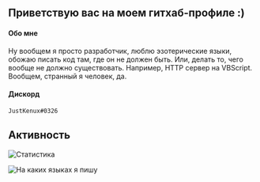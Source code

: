 ## Приветствую вас на моем гитхаб-профиле :)

#### Обо мне
Ну вообщем я просто разработчик, люблю эзотерические языки,
обожаю писать код там, где он не должен быть. Или, делать
то, чего вообще не должно существовать. Например, HTTP
сервер на VBScript. Вообщем, странный я человек, да.

#### Дискорд
`JustKenux#0326`

## Активность

![Статистика](https://github-readme-stats.vercel.app/api?username=RedLeader167&theme=dark&show_icons=true)

![На каких языках я пишу](https://github-readme-stats.vercel.app/api/top-langs/?username=RedLeader167&theme=dark&layout=compact)

